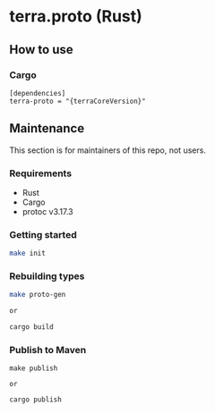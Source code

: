 # terra.proto (Rust)

## How to use
### Cargo
```
[dependencies]
terra-proto = "{terraCoreVersion}"
```

## Maintenance
This section is for maintainers of this repo, not users.

### Requirements
* Rust
* Cargo
* protoc v3.17.3

### Getting started
```sh
make init
```

### Rebuilding types
```sh
make proto-gen

or 

cargo build
```

### Publish to Maven
```
make publish

or

cargo publish
```
